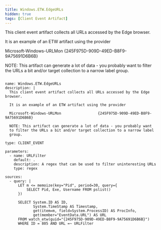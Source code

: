 ```yaml
---
title: Windows.ETW.EdgeURLs
hidden: true
tags: [Client Event Artifact]
---
```


This client event artifact collects all URLs accessed by the Edge browser.

It is an example of an ETW artifact using the provider

Microsoft-Windows-URLMon                 {245F975D-909D-49ED-B8F9-9A75691D6B6B}

NOTE: This artifact can generate a lot of data - you probably want
to filter the URLs a bit and/or target collection to a narrow label
group.


<pre><code class="language-yaml">
name: Windows.ETW.EdgeURLs
description: |
  This client event artifact collects all URLs accessed by the Edge browser.

  It is an example of an ETW artifact using the provider

  Microsoft-Windows-URLMon                 {245F975D-909D-49ED-B8F9-9A75691D6B6B}

  NOTE: This artifact can generate a lot of data - you probably want
  to filter the URLs a bit and/or target collection to a narrow label
  group.

type: CLIENT_EVENT

parameters:
  - name: URLFilter
    default: .
    description: A regex that can be used to filter uninteresting URLs
    type: regex

sources:
  - query: |
      LET m &lt;= memoize(key="Pid", period=30, query={
          SELECT Pid, Exe, Username FROM pslist()
      })

      SELECT System.ID AS ID,
             System.TimeStamp AS Timestamp,
             get(item=m, field=System.ProcessID) AS ProcInfo,
             get(member="EventData.URL") AS URL
      FROM watch_etw(guid="{245F975D-909D-49ED-B8F9-9A75691D6B6B}")
      WHERE ID = 805 AND URL =~ URLFilter

</code></pre>

